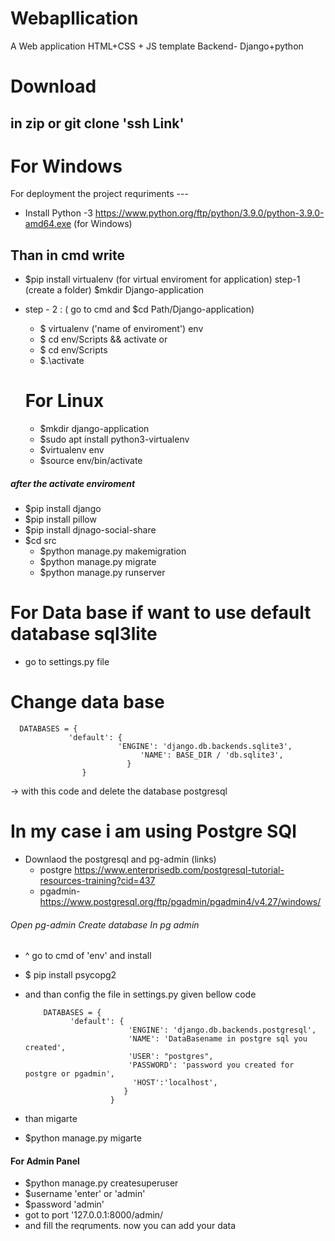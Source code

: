 # Webapllication 

A Web application HTML+CSS + JS template
Backend- Django+python

# Download 
   
   in zip or git clone 'ssh Link'
-----
# For Windows
For deployment the project
requriments ---
* Install Python -3
 https://www.python.org/ftp/python/3.9.0/python-3.9.0-amd64.exe 
(for Windows)
## Than in cmd write
* $pip install virtualenv (for virtual enviroment for application)
step-1
(create a folder)
$mkdir Django-application
* step - 2 :
( go to cmd and $cd Path/Django-application)
  * $ virtualenv ('name of enviroment') env
  * $ cd env/Scripts && activate 
            or
   * $ cd env/Scripts
    * $.\activate
    
    
  # For Linux 
  * $mkdir django-application
  * $sudo apt install python3-virtualenv
  * $virtualenv env
  * $source env/bin/activate
  
##### after the activate enviroment 
* $pip install django
* $pip install pillow
* $pip install djnago-social-share
* $cd src
   * $python manage.py makemigration
   * $python manage.py migrate
   * $python manage.py runserver

# For Data base if want to use default database sql3lite
* go to settings.py file  
# Change data base 
      
      DATABASES = {
                 'default': {
                            'ENGINE': 'django.db.backends.sqlite3',
                                 'NAME': BASE_DIR / 'db.sqlite3',
                              }
                    }

-> with this code and delete the database postgresql 
# In my case i am using Postgre SQl
* Downlaod the postgresql and pg-admin (links)
   * postgre
          https://www.enterprisedb.com/postgresql-tutorial-resources-training?cid=437
  * pgadmin-
    https://www.postgresql.org/ftp/pgadmin/pgadmin4/v4.27/windows/
       
       
###### Open pg-admin Create database In pg admin

*    ^   go to cmd  of 'env' and install
*   $ pip install psycopg2
*   and than config the file in settings.py given bellow code

            DATABASES = {
                  'default': {
                               'ENGINE': 'django.db.backends.postgresql',
                               'NAME': 'DataBasename in postgre sql you created',
                               'USER': "postgres",
                               'PASSWORD': 'password you created for postgre or pgadmin',
                                'HOST':'localhost',
                              }
                           }

 * than migarte 
* $python manage.py migarte
#### For Admin Panel
* $python manage.py createsuperuser
* $username 'enter' or 'admin'
* $password 'admin'
* got to port '127.0.0.1:8000/admin/
* and fill the reqruments.
 now you can add your data
